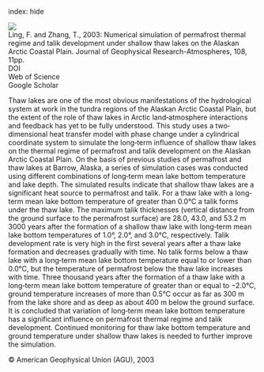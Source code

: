 index: hide

<div class="Citation">
    <div class="Citation-thumb CitationThumb-linked"  data-href="https://doi.org/10.1029/2002jd003014">
      <img src="https://static.claimspace.cloud/climate-study-static/refs/thumbs/4/Ling_and_Zhang_2003-thumb.png" />
    </div>

  <div class="Citation-body">
    <div class="Citation-text">Ling, F. and Zhang, T., 2003: Numerical simulation of permafrost thermal regime and talik development under shallow thaw lakes on the Alaskan Arctic Coastal Plain. <span class="Article-journal">Journal of Geophysical Research-Atmospheres, </span><span class="Article-volume">108, </span>11pp.</div>
    <div class="Citation-links">
      <div class="CitationLink" data-href="https://doi.org/10.1029/2002jd003014">
        <div class="CitationLink-icon CitationLink-Doi"></div>
        <div class="CitationLink-text">DOI</div>
      </div>
      <div class="CitationLink" data-href="http://cel.webofknowledge.com/InboundService.do?customersID=atyponcel&smartRedirect=yes&mode=FullRecord&IsProductCode=Yes&product=CEL&Init=Yes&Func=Frame&action=retrieve&SrcApp=literatum&SrcAuth=atyponcel&SID=7CNc3cIRaBKjGbSujFM&UT=WOS:000185251300003">
        <div class="CitationLink-icon CitationLink-Isi"></div>
        <div class="CitationLink-text">Web of Science</div>
      </div>
      <div class="CitationLink" data-href="https://scholar.google.com/scholar?q=10.1029/2002jd003014">
        <div class="CitationLink-icon CitationLink-Scholar"></div>
        <div class="CitationLink-text">Google Scholar</div>
      </div>
    </div>
  </div>
</div>

Thaw lakes are one of the most obvious manifestations of the hydrological system at work in the tundra regions of the Alaskan Arctic Coastal Plain, but the extent of the role of thaw lakes in Arctic land‐atmosphere interactions and feedback has yet to be fully understood. This study uses a two‐dimensional heat transfer model with phase change under a cylindrical coordinate system to simulate the long‐term influence of shallow thaw lakes on the thermal regime of permafrost and talik development on the Alaskan Arctic Coastal Plain. On the basis of previous studies of permafrost and thaw lakes at Barrow, Alaska, a series of simulation cases was conducted using different combinations of long‐term mean lake bottom temperature and lake depth. The simulated results indicate that shallow thaw lakes are a significant heat source to permafrost and talik. For a thaw lake with a long‐term mean lake bottom temperature of greater than 0.0°C a talik forms under the thaw lake. The maximum talik thicknesses (vertical distance from the ground surface to the permafrost surface) are 28.0, 43.0, and 53.2 m 3000 years after the formation of a shallow thaw lake with long‐term mean lake bottom temperatures of 1.0°, 2.0°, and 3.0°C, respectively. Talik development rate is very high in the first several years after a thaw lake formation and decreases gradually with time. No talik forms below a thaw lake with a long‐term mean lake bottom temperature equal to or lower than 0.0°C, but the temperature of permafrost below the thaw lake increases with time. Three thousand years after the formation of a thaw lake with a long‐term mean lake bottom temperature of greater than or equal to −2.0°C, ground temperature increases of more than 0.5°C occur as far as 300 m from the lake shore and as deep as about 400 m below the ground surface. It is concluded that variation of long‐term mean lake bottom temperature has a significant influence on permafrost thermal regime and talik development. Continued monitoring for thaw lake bottom temperature and ground temperature under shallow thaw lakes is needed to further improve the simulation.

<div class="Citation-copy">
&copy; American Geophysical Union (AGU), 2003
</div>